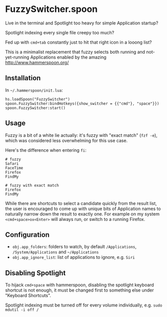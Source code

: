 # FuzzySwitcher.spoon

Live in the terminal and Spotlight too heavy for simple Application startup?

Spotlight indexing every single file creepy too much?

Fed up with `cmd+tab` constantly just to hit that right icon in a looong list?

This is a minimalist replacement that fuzzy selects both running and
not-yet-running Applications enabled by the amazing
<http://www.hammerspoon.org/>

## Installation

In `~/.hammerspoon/init.lua`:

```
hs.loadSpoon("FuzzySwitcher")
spoon.FuzzySwitcher:bindHotkeys({show_switcher = {{"cmd"}, "space"}})
spoon.FuzzySwitcher:start()
```

## Usage

Fuzzy is a bit of a white lie actually: it's fuzzy with "exact match"
(`fzf -e`), which was considered less overwhelming for this use case.

Here's the difference when entering `fi`:
```
# fuzzy
Safari
FaceTime
Firefox
FindMy

# fuzzy with exact match
Firefox
FindMy
```

While there are shortcuts to select a candidate quickly from the result list,
the user is encouraged to come up with unique bits of Application names to
naturally narrow down the result to exactly one. For example on my system
`<cmd+space>ox<Enter>` will always run, or switch to a running Firefox.

## Configuration

- `obj.app_folders`: folders to watch, by default `/Applications`,
  `/System/Applications` and `~/Applications`
- `obj.app_ignore_list`: list of applications to ignore, e.g. `Siri`

## Disabling Spotlight

To hijack `cmd+space` with hammerspoon, disabling the spotlight keyboard
shortcut is not enough, it must be changed first to something else under
"Keyboard Shortcuts".

Spotlight indexing must be turned off for every volume individually, e.g.
`sudo mdutil -i off /`
